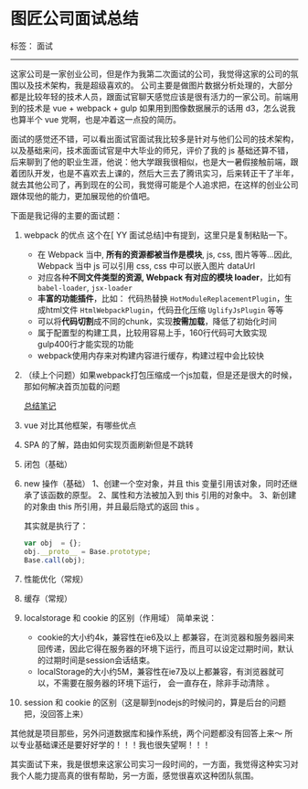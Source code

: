 ﻿# 图匠公司面试总结

标签： 面试

---

这家公司是一家创业公司，但是作为我第二次面试的公司，我觉得这家的公司的氛围以及技术架构，我是超级喜欢的。
公司主要是做图片数据分析处理的，大部分都是比较年轻的技术人员，跟面试官聊天感觉应该是很有活力的一家公司。前端用到的技术是 vue + webpack + gulp 如果用到图像数据展示的话用 d3，怎么说我也算半个 vue 党啊，也是冲着这一点投的简历。

面试的感觉还不错，可以看出面试官面试我比较多是针对与他们公司的技术架构，以及基础来问，技术面面试官是中大毕业的师兄，评价了我的 js 基础还算不错，后来聊到了他的职业生涯，他说：他大学跟我很相似，也是大一暑假接触前端，跟着团队开发，也是不喜欢去上课的，然后大三去了腾讯实习，后来转正干了半年，就去其他公司了，再到现在的公司，我觉得可能是个人追求把，在这样的创业公司跟体现他的能力，更加展现他的价值吧。

下面是我记得的主要的面试题：

1. webpack 的优点
    这个在[ YY 面试总结]中有提到，这里只是复制粘贴一下。
    - 在 Webpack 当中, **所有的资源都被当作是模块**, js, css, 图片等等...因此, Webpack 当中 js 可以引用 css, css 中可以嵌入图片 dataUrl
    - 对应各种**不同文件类型的资源, Webpack 有对应的模块 loader**，比如有 `babel-loader`, `jsx-loader`
    - **丰富的功能插件**，比如： 代码热替换 `HotModuleReplacementPlugin`，生成html文件         `HtmlWebpackPlugin`，代码丑化压缩 `UglifyJsPlugin` 等等
    - 可以将**代码切割**成不同的chunk，实现**按需加载**，降低了初始化时间
    - 属于配置型的构建工具，比较用容易上手，160行代码可大致实现gulp400行才能实现的功能
    - webpack使用内存来对构建内容进行缓存，构建过程中会比较快

2. （续上个问题）如果webpack打包压缩成一个js加载，但是还是很大的时候，那如何解决首页加载的问题

    [总结笔记](https://github.com/byronlun/prepare-for-FE-interview/blob/master/others/webpack%E6%80%A7%E8%83%BD%E4%BC%98%E5%8C%96%E4%B9%8B%E9%A6%96%E9%A1%B5%E7%A9%BA%E7%99%BD%E9%97%AE%E9%A2%98%E7%9A%84%E5%A4%84%E7%90%86.md)

3. vue 对比其他框架，有哪些优点
4. SPA 的了解，路由如何实现页面刷新但是不跳转
5. 闭包（基础）
    
6. new 操作（基础）
    1、创建一个空对象，并且 this 变量引用该对象，同时还继承了该函数的原型。
    2、属性和方法被加入到 this 引用的对象中。
    3、新创建的对象由 this 所引用，并且最后隐式的返回 this 。
    
    其实就是执行了：
    ```js
    var obj  = {};
    obj.__proto__ = Base.prototype;
    Base.call(obj);
    ```

7. 性能优化（常规）
8. 缓存（常规）
9. localstorage 和 cookie 的区别（作用域）
    简单来说：
    - cookie的大小约4k，兼容性在ie6及以上 都兼容，在浏览器和服务器间来回传递，因此它得在服务器的环境下运行，而且可以设定过期时间，默认的过期时间是session会话结束。
    - localStorage的大小约5M，兼容性在ie7及以上都兼容，有浏览器就可以，不需要在服务器的环境下运行， 会一直存在，除非手动清除 。

10. session 和 cookie 的区别（这是聊到nodejs的时候问的，算是后台的问题把，没回答上来）

其他就是项目那些，另外问道数据库和操作系统，两个问题都没有回答上来～
所以专业基础课还是要好好学的！！！我也很失望啊！！！

其实面试下来，我是很想来这家公司实习一段时间的，一方面，我觉得这种实习对我个人能力提高真的很有帮助，另一方面，感觉很喜欢这种团队氛围。







